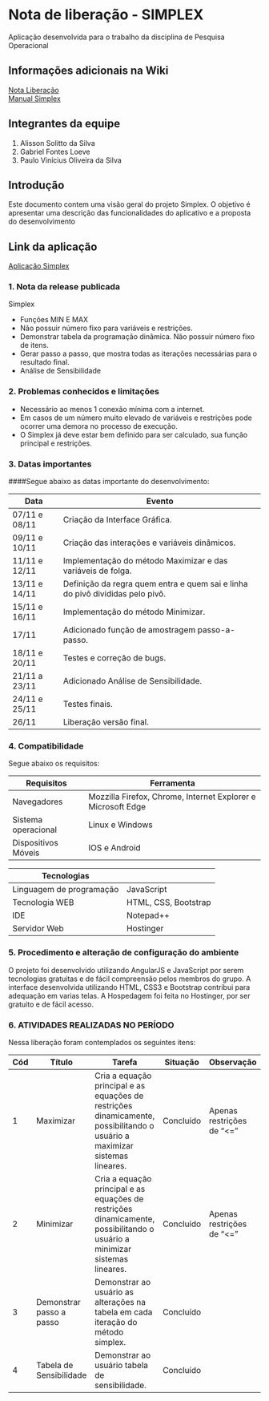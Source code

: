# Nota de liberação - SIMPLEX

Aplicação desenvolvida para o trabalho da disciplina de Pesquisa Operacional

## Informações adicionais na Wiki

<a href="https://github.com/alissonsolitto/simplex">Nota Liberação</a><br/>
<a href="https://github.com/alissonsolitto/simplex">Manual Simplex</a><br/>

## Integrantes da equipe

1. Alisson Solitto da Silva
2. Gabriel Fontes Loeve
3. Paulo Vinícius Oliveira da Silva


## Introdução

Este documento contem uma visão geral do projeto Simplex. O objetivo é apresentar uma descrição das funcionalidades do aplicativo e a proposta do desenvolvimento

## Link da aplicação

[Aplicação Simplex](http://simplexonline.esy.es)

### 1. Nota da release publicada

Simplex

* Funções MIN E MAX
* Não possuir número fixo para variáveis e restrições.
* Demonstrar tabela da programação dinâmica. Não possuir número fixo de itens.
* Gerar passo a passo, que mostra todas as iterações necessárias para o resultado final.
* Análise de Sensibilidade

### 2. Problemas conhecidos e limitações

* Necessário ao menos 1 conexão mínima com a internet.
* Em casos de um número muito elevado de variáveis e restrições pode ocorrer uma demora no processo de execução.
* O Simplex já deve estar bem definido para ser calculado, sua função principal e restrições.
		
### 3. Datas importantes

####Segue abaixo as datas importante do desenvolvimento:
		
|Data|Evento|
|---------------|---------------|
|07/11 e 08/11|Criação da Interface Gráfica.|
|09/11 e 10/11|Criação das interações e variáveis dinâmicos.|
|11/11 e 12/11|Implementação do método Maximizar e das variáveis de folga.|
|13/11 e 14/11|Definição da regra quem entra e quem sai e linha do pivô divididas pelo pivô.|
|15/11 e 16/11|Implementação do método Minimizar.|
|17/11|Adicionado função de amostragem passo-a-passo.|
|18/11 e 20/11|Testes e correção de bugs.|
|21/11 a 23/11 |Adicionado Análise de Sensibilidade.|
|24/11 e 25/11|Testes finais.|
|26/11|Liberação versão final.|
		
### 4. Compatibilidade
		
Segue abaixo os requisitos:
		
|Requisitos|Ferramenta|
|-----------|---------------|
|Navegadores|Mozzilla Firefox, Chrome, Internet Explorer e Microsoft Edge|
|Sistema operacional|Linux e Windows|
|Dispositivos Móveis|IOS e Android|

|Tecnologias||
|-----------|---------------|
|Linguagem de programação|JavaScript|
|Tecnologia WEB|HTML, CSS, Bootstrap|
|IDE|Notepad++|
|Servidor Web|Hostinger|

### 5. Procedimento e alteração de configuração do ambiente

O projeto foi desenvolvido utilizando AngularJS e JavaScript por serem tecnologias gratuitas e de fácil compreensão pelos membros do grupo. A interface desenvolvida utilizando HTML, CSS3 e Bootstrap contribui para adequação em varias telas.
A Hospedagem foi feita no Hostinger, por ser gratuito e de fácil acesso.

### 6. ATIVIDADES REALIZADAS NO PERÍODO

Nessa liberação foram contemplados os seguintes itens:

|Cód|Título|Tarefa|Situação|Observação|
|---|----------|----------------|---------------------|-----------------|                                                                            	
|1|Maximizar|Cria a equação principal e as equações de restrições dinamicamente, possibilitando o usuário a maximizar sistemas lineares.| Concluído|Apenas restrições de “<=”|
|2|Minimizar|Cria a equação principal e as equações de restrições dinamicamente, possibilitando o usuário a minimizar sistemas lineares.|   Concluído|Apenas restrições de “<=”|
|3|Demonstrar passo a passo|Demonstrar ao usuário as alterações na tabela em cada iteração do método simplex.| Concluído||
|4|Tabela de Sensibilidade|Demonstrar ao usuário tabela de sensibilidade.|Concluído||
